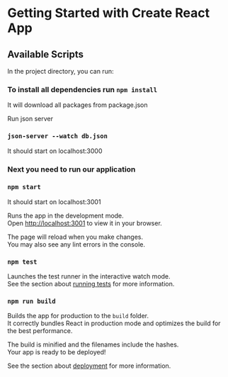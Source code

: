 # Getting Started with Create React App

## Available Scripts

In the project directory, you can run:
### To install all dependencies run `npm install`
It will download all packages from package.json

 Run json server 
### `json-server --watch db.json`
It should start on localhost:3000

### Next you need to run our application
### `npm start`
It should start on localhost:3001


Runs the app in the development mode.\
Open [http://localhost:3001](http://localhost:3001) to view it in your browser.

The page will reload when you make changes.\
You may also see any lint errors in the console.

### `npm test`

Launches the test runner in the interactive watch mode.\
See the section about [running tests](https://facebook.github.io/create-react-app/docs/running-tests) for more information.

### `npm run build`

Builds the app for production to the `build` folder.\
It correctly bundles React in production mode and optimizes the build for the best performance.

The build is minified and the filenames include the hashes.\
Your app is ready to be deployed!

See the section about [deployment](https://facebook.github.io/create-react-app/docs/deployment) for more information.


